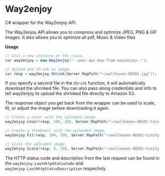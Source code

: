 # Way2enjoy

C# wrapper for the Way2enjoy API.

The Way2enjoy API allows you to compress and optimize JPEG, PNG & GIF images. It also allows you to optimize all pdf, Music & Video files

**Usage**

```csharp
// Init a new instance of the class.
var way2enjoy = new Way2enjoy("--your-api-key-from-way2enjoy--");

// Upload and shrink an image.
var resp = way2enjoy.Shrink(Server.MapPath("~/wallhaven-88501.jpg"));
```

If you specify a second file in the `Shrink` function, it will automatically download the shrinked file.
You can also pass along credentials and info to tell way2enjoy to upload the shrinked file directly to Amazon S3.

The response object you get back from the wrapper can be used to scale, fit, or adjust the image before downloading it again.

```csharp
// Create a cover with the uploaded image.
way2enjoy.Cover(resp, 200, 200, Server.MapPath("~/wallhaven-88501-tinify-cover-200x200.jpg"));

// Create a thumbnail with the uploaded image.
way2enjoy.Fit(resp, 200, 200, Server.MapPath("~/wallhaven-88501-tinify-fit-200x200.jpg"));

// Scale the uploaded image.
way2enjoy.Scale(resp, 0, 200, Server.MapPath("~/wallhaven-88501-tinify-scale-200x200.jpg"));
```

The HTTP status code and description from the last request can be found in the `way2enjoy.LastHttpStatusCode` and `way2enjoy.LastHttpStatusDescription` respectivly.
